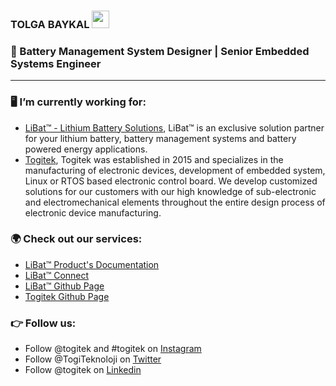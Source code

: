<h3 align="left"> TOLGA BAYKAL <img src="https://media.giphy.com/media/hvRJCLFzcasrR4ia7z/giphy.gif" width="28"></h3>

### 🔋 Battery Management System Designer | Senior Embedded Systems Engineer
---
### 🖥️ I’m currently working for:
- [LiBat™ - Lithium Battery Solutions](https://li-bat.com), LiBat™ is an exclusive solution partner for your lithium battery, battery management systems and battery powered energy applications.
- [Togitek](https://togitek.com), Togitek was established in 2015 and specializes in the manufacturing of electronic devices, development of embedded system, Linux or RTOS based electronic control board. We develop customized solutions for our customers with our high knowledge of sub-electronic and electromechanical elements throughout the entire design process of electronic device manufacturing. 

### 🌍 Check out our services:
- [LiBat™ Product's Documentation](https://wiki.li-bat.com/)
- [LiBat™ Connect](https://connect.li-bat.com/login)
- [LiBat™ Github Page](https://github.com/li-bat)
- [Togitek Github Page](https://github.com/togitek)

### 👉 Follow us:
- Follow @togitek and #togitek on [Instagram](https://www.instagram.com/togitek)
- Follow @TogiTeknoloji on [Twitter](https://www.twitter.com/TogiTeknoloji)
- Follow @togitek on [Linkedin](https://www.linkedin.com/company/togitek/)

<!---
[![GitHub Streak](http://github-readme-streak-stats.herokuapp.com?user=baytogi&theme=dark&hide_border=true&date_format=M%20j%5B%2C%20Y%5D&background=0D1117)](https://git.io/streak-stats)
